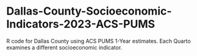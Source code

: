 # Dallas-County-Socioeconomic-Indicators-2023-ACS-PUMS
R code for Dallas County using ACS PUMS 1-Year estimates. Each Quarto examines a different socioeconomic indicator.
